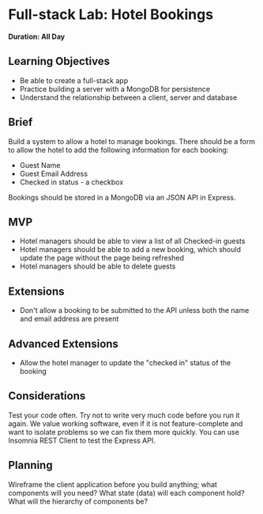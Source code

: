 # Full-stack Lab: Hotel Bookings

**Duration: All Day**

## Learning Objectives

- Be able to create a full-stack app
- Practice building a server with a MongoDB for persistence
- Understand the relationship between a client, server and database

## Brief

Build a system to allow a hotel to manage bookings. There should be a form to allow the hotel to add the following information for each booking:

- Guest Name
- Guest Email Address
- Checked in status - a checkbox

Bookings should be stored in a MongoDB via an JSON API in Express.

## MVP

- Hotel managers should be able to view a list of all Checked-in guests
- Hotel managers should be able to add a new booking, which should update the page without the page being refreshed
- Hotel managers should be able to delete guests

## Extensions

- Don't allow a booking to be submitted to the API unless both the name and email address are present


## Advanced Extensions

- Allow the hotel manager to update the "checked in" status of the booking

## Considerations

Test your code often. Try not to write very much code before you run it again. We value working software, even if it is not feature-complete and want to isolate problems so we can fix them more quickly. You can use Insomnia REST Client to test the Express API.

## Planning

Wireframe the client application before you build anything; what components will you need? What state (data) will each component hold? What will the hierarchy of components be?
